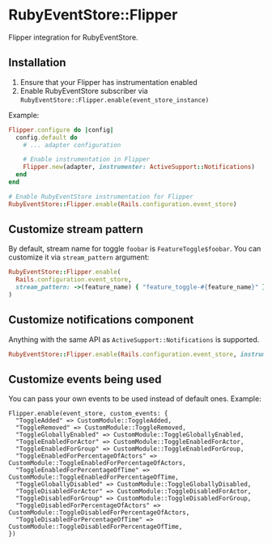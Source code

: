 # RubyEventStore::Flipper

Flipper integration for RubyEventStore.

## Installation

1. Ensure that your Flipper has instrumentation enabled
2. Enable RubyEventStore subscriber via `RubyEventStore::Flipper.enable(event_store_instance)`

Example:

```ruby
Flipper.configure do |config|
  config.default do
    # ... adapter configuration

    # Enable instrumentation in Flipper
    Flipper.new(adapter, instrumenter: ActiveSupport::Notifications)
  end
end

# Enable RubyEventStore instrumentation for Flipper
RubyEventStore::Flipper.enable(Rails.configuration.event_store)
```

## Customize stream pattern

By default, stream name for toggle `foobar` is `FeatureToggle$foobar`. You can customize it via `stream_pattern` argument:

```ruby
RubyEventStore::Flipper.enable(
  Rails.configuration.event_store,
  stream_pattern: ->(feature_name) { "feature_toggle-#{feature_name}" },
)
```

## Customize notifications component

Anything with the same API as `ActiveSupport::Notifications` is supported.

```ruby
RubyEventStore::Flipper.enable(Rails.configuration.event_store, instrumenter: AS::Notifications)
```

## Customize events being used

You can pass your own events to be used instead of default ones. Example:

```
Flipper.enable(event_store, custom_events: {
  "ToggleAdded" => CustomModule::ToggleAdded,
  "ToggleRemoved" => CustomModule::ToggleRemoved,
  "ToggleGloballyEnabled" => CustomModule::ToggleGloballyEnabled,
  "ToggleEnabledForActor" => CustomModule::ToggleEnabledForActor,
  "ToggleEnabledForGroup" => CustomModule::ToggleEnabledForGroup,
  "ToggleEnabledForPercentageOfActors" => CustomModule::ToggleEnabledForPercentageOfActors,
  "ToggleEnabledForPercentageOfTime" => CustomModule::ToggleEnabledForPercentageOfTime,
  "ToggleGloballyDisabled" => CustomModule::ToggleGloballyDisabled,
  "ToggleDisabledForActor" => CustomModule::ToggleDisabledForActor,
  "ToggleDisabledForGroup" => CustomModule::ToggleDisabledForGroup,
  "ToggleDisabledForPercentageOfActors" => CustomModule::ToggleDisabledForPercentageOfActors,
  "ToggleDisabledForPercentageOfTime" => CustomModule::ToggleDisabledForPercentageOfTime,
})
```
